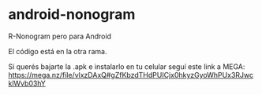# android-nonogram
R-Nonogram pero para Android

El código está en la otra rama.

Si querés bajarte la .apk e instalarlo en tu celular seguí este link a MEGA: https://mega.nz/file/vlxzDAxQ#gZfKbzdTHdPUICjx0hkyzGyoWhPUx3RJwcklWvb03hY
